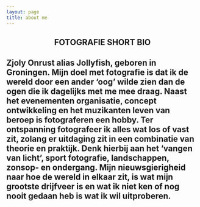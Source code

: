 ```yaml
---
layout: page
title: about me
---
```

<h2 style="text-align: center;"> FOTOGRAFIE SHORT BIO <h2>

Zjoly Onrust alias Jollyfish, geboren in Groningen. Mijn doel met fotografie is dat ik de wereld door een ander ‘oog’ wilde zien dan de ogen die ik dagelijks met me mee draag. Naast het evenementen organisatie, concept ontwikkeling en het muzikanten leven van beroep is fotograferen een hobby. Ter ontspanning fotografeer ik alles wat los of vast zit, zolang er uitdaging zit in een combinatie van theorie en praktijk. Denk hierbij aan het ‘vangen van licht’, sport fotografie, landschappen, zonsop- en ondergang. Mijn nieuwsgierigheid naar hoe de wereld in elkaar zit, is wat mijn grootste drijfveer is en wat ik niet ken of nog nooit gedaan heb is wat ik wil uitproberen.
